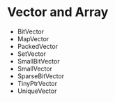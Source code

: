 # Vector and Array

* BitVector
* MapVector
* PackedVector
* SetVector
* SmallBitVector
* SmallVector
* SparseBitVector
* TinyPtrVector
* UniqueVector
